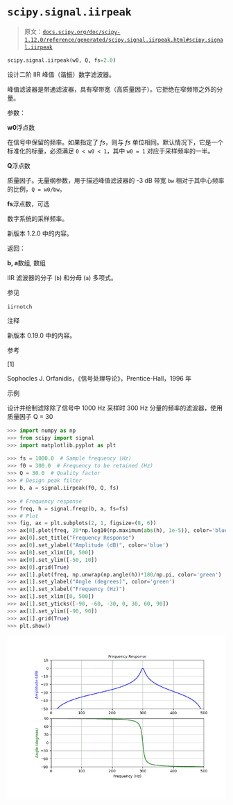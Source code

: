 # `scipy.signal.iirpeak`

> 原文：[`docs.scipy.org/doc/scipy-1.12.0/reference/generated/scipy.signal.iirpeak.html#scipy.signal.iirpeak`](https://docs.scipy.org/doc/scipy-1.12.0/reference/generated/scipy.signal.iirpeak.html#scipy.signal.iirpeak)

```py
scipy.signal.iirpeak(w0, Q, fs=2.0)
```

设计二阶 IIR 峰值（谐振）数字滤波器。

峰值滤波器是带通滤波器，具有窄带宽（高质量因子）。它拒绝在窄频带之外的分量。

参数：

**w0**浮点数

在信号中保留的频率。如果指定了 *fs*，则与 *fs* 单位相同。默认情况下，它是一个标准化的标量，必须满足 `0 < w0 < 1`，其中 `w0 = 1` 对应于采样频率的一半。

**Q**浮点数

质量因子。无量纲参数，用于描述峰值滤波器的 -3 dB 带宽 `bw` 相对于其中心频率的比例，`Q = w0/bw`。

**fs**浮点数，可选

数字系统的采样频率。

新版本 1.2.0 中的内容。

返回：

**b, a**数组, 数组

IIR 滤波器的分子 (`b`) 和分母 (`a`) 多项式。

参见

`iirnotch`

注释

新版本 0.19.0 中的内容。

参考

[1]

Sophocles J. Orfanidis，《信号处理导论》，Prentice-Hall，1996 年

示例

设计并绘制滤除除了信号中 1000 Hz 采样时 300 Hz 分量的频率的滤波器，使用质量因子 Q = 30

```py
>>> import numpy as np
>>> from scipy import signal
>>> import matplotlib.pyplot as plt 
```

```py
>>> fs = 1000.0  # Sample frequency (Hz)
>>> f0 = 300.0  # Frequency to be retained (Hz)
>>> Q = 30.0  # Quality factor
>>> # Design peak filter
>>> b, a = signal.iirpeak(f0, Q, fs) 
```

```py
>>> # Frequency response
>>> freq, h = signal.freqz(b, a, fs=fs)
>>> # Plot
>>> fig, ax = plt.subplots(2, 1, figsize=(8, 6))
>>> ax[0].plot(freq, 20*np.log10(np.maximum(abs(h), 1e-5)), color='blue')
>>> ax[0].set_title("Frequency Response")
>>> ax[0].set_ylabel("Amplitude (dB)", color='blue')
>>> ax[0].set_xlim([0, 500])
>>> ax[0].set_ylim([-50, 10])
>>> ax[0].grid(True)
>>> ax[1].plot(freq, np.unwrap(np.angle(h))*180/np.pi, color='green')
>>> ax[1].set_ylabel("Angle (degrees)", color='green')
>>> ax[1].set_xlabel("Frequency (Hz)")
>>> ax[1].set_xlim([0, 500])
>>> ax[1].set_yticks([-90, -60, -30, 0, 30, 60, 90])
>>> ax[1].set_ylim([-90, 90])
>>> ax[1].grid(True)
>>> plt.show() 
```

![../../_images/scipy-signal-iirpeak-1.png](img/92fe97eeede19745b6457cd2dbdb4746.png)
